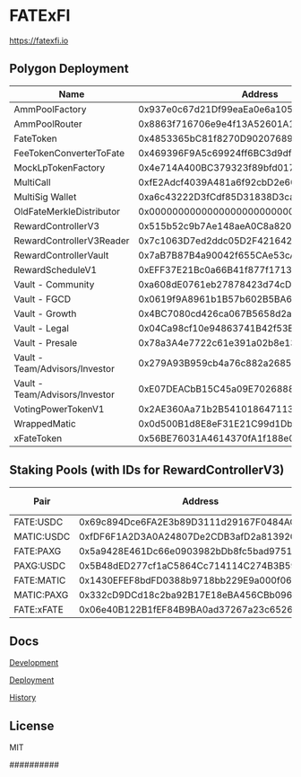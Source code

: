 # FATExFI

https://fatexfi.io

## Polygon Deployment
| Name                           | Address                                    | Explorer                                                                   |
|--------------------------------|--------------------------------------------|----------------------------------------------------------------------------|
| AmmPoolFactory                 | 0x937e0c67d21Df99eaEa0e6a1055A5b783291DC8f | https://polygonscan.com/address/0x937e0c67d21Df99eaEa0e6a1055A5b783291DC8f |
| AmmPoolRouter                  | 0x8863f716706e9e4f13A52601A129DD1E1c3fA08B | https://polygonscan.com/address/0x8863f716706e9e4f13A52601A129DD1E1c3fA08B |
| FateToken                      | 0x4853365bC81f8270D902076892e13F27c27e7266 | https://polygonscan.com/address/0x4853365bC81f8270D902076892e13F27c27e7266 |
| FeeTokenConverterToFate        | 0x469396F9A5c69924ff6BC3d9df20144AD6193310 | https://polygonscan.com/address/0x469396F9A5c69924ff6BC3d9df20144AD6193310 |
| MockLpTokenFactory             | 0x4e714A400BC379323f89bfd0174d3CFD4e813180 | https://polygonscan.com/address/0x4e714A400BC379323f89bfd0174d3CFD4e813180 |
| MultiCall                      | 0xfE2Adcf4039A481a6f92cbD2e60F476eb20B4cc1 | https://polygonscan.com/address/0xfE2Adcf4039A481a6f92cbD2e60F476eb20B4cc1 |
| MultiSig Wallet                | 0xa6c43222D3fCdf85D31838D3ca62ae5a6E1B16Df | https://polygonscan.com/address/0xa6c43222D3fCdf85D31838D3ca62ae5a6E1B16Df |
| OldFateMerkleDistributor       | 0x0000000000000000000000000000000000000000 | https://polygonscan.com/address/0x0000000000000000000000000000000000000000 |
| RewardControllerV3             | 0x515b52c9b7Ae148aeA0C8a820c9c8b4A000775f3 | https://polygonscan.com/address/0x515b52c9b7Ae148aeA0C8a820c9c8b4A000775f3 |
| RewardControllerV3Reader       | 0x7c1063D7ed2ddc05D2F4216421683a2768090Cd1 | https://polygonscan.com/address/0x7c1063D7ed2ddc05D2F4216421683a2768090Cd1 |
| RewardControllerVault          | 0x7aB7B87B4a90042f655CAe53cA984305EBb17a18 | https://polygonscan.com/address/0x7aB7B87B4a90042f655CAe53cA984305EBb17a18 |
| RewardScheduleV1               | 0xEFF37E21Bc0a66B41f877f171393282DaCA908e5 | https://polygonscan.com/address/0xEFF37E21Bc0a66B41f877f171393282DaCA908e5 |
| Vault - Community              | 0xa608dE0761eb27878423d74cD78a2A731695cac4 | https://polygonscan.com/address/0xa608dE0761eb27878423d74cD78a2A731695cac4 |
| Vault - FGCD                   | 0x0619f9A8961b1B57b602B5BA6214c2dF5695582d | https://polygonscan.com/address/0x0619f9A8961b1B57b602B5BA6214c2dF5695582d |
| Vault - Growth                 | 0x4BC7080cd426ca067B5658d2a8d261Cf7D5b5622 | https://polygonscan.com/address/0x4BC7080cd426ca067B5658d2a8d261Cf7D5b5622 |
| Vault - Legal                  | 0x04Ca98cf10e94863741B42f53E384Bcd36dDb579 | https://polygonscan.com/address/0x04Ca98cf10e94863741B42f53E384Bcd36dDb579 |
| Vault - Presale                | 0x78a3A4e7722c61e391a02b8e1393219F6b5bFBF8 | https://polygonscan.com/address/0x78a3A4e7722c61e391a02b8e1393219F6b5bFBF8 |
| Vault - Team/Advisors/Investor | 0x279A93B959cb4a76c882a2685377A2fACcf14d49 | https://polygonscan.com/address/0x279A93B959cb4a76c882a2685377A2fACcf14d49 |
| Vault - Team/Advisors/Investor | 0xE07DEACbB15C45a09E7026888cA1e703Aa8217F6 | https://polygonscan.com/address/0xE07DEACbB15C45a09E7026888cA1e703Aa8217F6 |
| VotingPowerTokenV1             | 0x2AE360Aa71b2B541018647113Ff261BE1aB7b770 | https://polygonscan.com/address/0x2AE360Aa71b2B541018647113Ff261BE1aB7b770 |
| WrappedMatic                   | 0x0d500B1d8E8eF31E21C99d1Db9A6444d3ADf1270 | https://polygonscan.com/address/0x0d500B1d8E8eF31E21C99d1Db9A6444d3ADf1270 |
| xFateToken                     | 0x56BE76031A4614370fA1f188e01e18a1CF16E642 | https://polygonscan.com/address/0x56BE76031A4614370fA1f188e01e18a1CF16E642 |

## Staking Pools (with IDs for RewardControllerV3)

| Pair       | Address                                    | Pool ID |
|------------|--------------------------------------------|---------|
| FATE:USDC  | 0x69c894Dce6FA2E3b89D3111d29167F0484AC0b2A | 0       |
| MATIC:USDC | 0xfDF6F1A2D3A0A24807De2CDB3afD2a813920436E | 1       |
| FATE:PAXG  | 0x5a9428E461Dc66e0903982bDb8fc5bad9751497F | 2       |
| PAXG:USDC  | 0x5B48dED277cf1aC5864Cc714114C274B3B59ec06 | 3       |
| FATE:MATIC | 0x1430EFEF8bdFD0388b9718bb229E9a000f061d79 | 4       |
| MATIC:PAXG | 0x332cD9DCd18c2ba92B17E18eBA456CBb0968D576 | 5       |
| FATE:xFATE | 0x06e40B122B1fEF84B9BA0ad37267a23c6526bDa9 | 6       |

## Docs

[Development](docs/DEVELOPMENT.md)

[Deployment](docs/DEPLOYMENT.md)

[History](docs/HISTORY.md)

## License

MIT

##########
